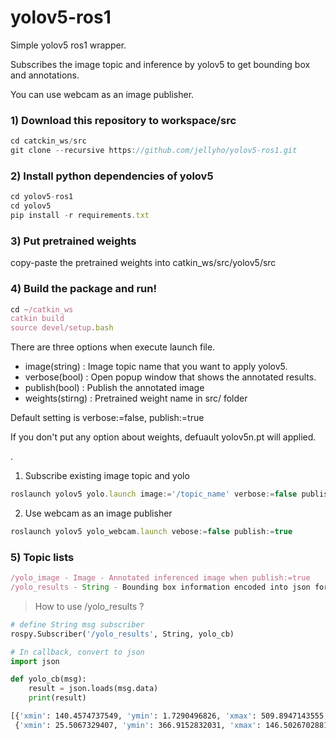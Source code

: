 # yolov5-ros1

Simple yolov5 ros1 wrapper.

Subscribes the image topic and inference by yolov5 to get bounding box and annotations.

You can use webcam as an image publisher.


### 1) Download this repository to workspace/src

```jsx
cd catckin_ws/src
git clone --recursive https://github.com/jellyho/yolov5-ros1.git
```

### 2) Install python dependencies of yolov5

```jsx
cd yolov5-ros1
cd yolov5
pip install -r requirements.txt
```

### 3) Put pretrained weights

copy-paste the pretrained weights into catkin_ws/src/yolov5/src



### 4) Build the package and run!

```jsx
cd ~/catkin_ws
catkin build
source devel/setup.bash
```

There are three options when execute launch file.
- image(string) : Image topic name that you want to apply yolov5.
- verbose(bool) : Open popup window that shows the annotated results.
- publish(bool) : Publish the annotated image
- weights(stirng) : Pretrained weight name in src/ folder

Default setting is verbose:=false, publish:=true

If you don't put any option about weights, defuault yolov5n.pt will applied.

.

1. Subscribe existing image topic and yolo
```jsx
roslaunch yolov5 yolo.launch image:='/topic_name' verbose:=false publish:= true weights:=yolov5m.pt
```

2. Use webcam as an image publisher
```jsx
roslaunch yolov5 yolo_webcam.launch vebose:=false publish:=true
```

### 5) Topic lists

```jsx
/yolo_image - Image - Annotated inferenced image when publish:=true
/yolo_results - String - Bounding box information encoded into json format
```

> How to use /yolo_results ?

```python
# define String msg subscriber
rospy.Subscriber('/yolo_results', String, yolo_cb)
```

```python
# In callback, convert to json
import json

def yolo_cb(msg):
    result = json.loads(msg.data)
    print(result)
```

```bash
[{'xmin': 140.4574737549, 'ymin': 1.7290496826, 'xmax': 509.8947143555, 'ymax': 480.0, 'confidence': 0.5377990603, 'class': 0, 'name': 'person'},
 {'xmin': 25.5067329407, 'ymin': 366.9152832031, 'xmax': 146.5026702881, 'ymax': 455.7973632812, 'confidence': 0.520999074, 'class': 64, 'name': 'mouse'}]
```
